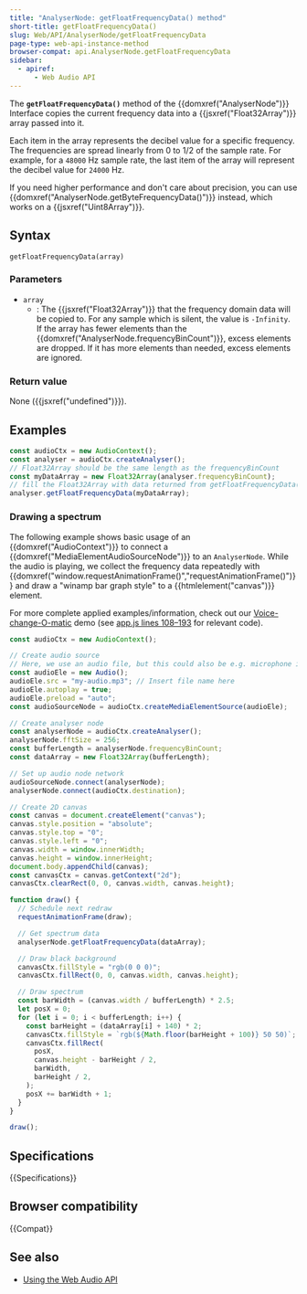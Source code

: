 ```yaml
---
title: "AnalyserNode: getFloatFrequencyData() method"
short-title: getFloatFrequencyData()
slug: Web/API/AnalyserNode/getFloatFrequencyData
page-type: web-api-instance-method
browser-compat: api.AnalyserNode.getFloatFrequencyData
sidebar:
  - apiref:
      - Web Audio API
---
```


The **`getFloatFrequencyData()`** method of the {{domxref("AnalyserNode")}} Interface copies the current frequency data into a {{jsxref("Float32Array")}} array passed into it.

Each item in the array represents the decibel value for a specific frequency. The frequencies are spread linearly from 0 to 1/2 of the sample rate. For example, for a `48000` Hz sample rate, the last item of the array will represent the decibel value for `24000` Hz.

If you need higher performance and don't care about precision, you can use {{domxref("AnalyserNode.getByteFrequencyData()")}} instead, which works on a {{jsxref("Uint8Array")}}.

## Syntax

```js-nolint
getFloatFrequencyData(array)
```

### Parameters

- `array`
  - : The {{jsxref("Float32Array")}} that the frequency domain data will be copied to. For any sample which is silent, the value is `-Infinity`.
    If the array has fewer elements than the {{domxref("AnalyserNode.frequencyBinCount")}}, excess elements are dropped. If it has more elements than needed, excess elements are ignored.

### Return value

None ({{jsxref("undefined")}}).

## Examples

```js
const audioCtx = new AudioContext();
const analyser = audioCtx.createAnalyser();
// Float32Array should be the same length as the frequencyBinCount
const myDataArray = new Float32Array(analyser.frequencyBinCount);
// fill the Float32Array with data returned from getFloatFrequencyData()
analyser.getFloatFrequencyData(myDataArray);
```

### Drawing a spectrum

The following example shows basic usage of an {{domxref("AudioContext")}} to connect a {{domxref("MediaElementAudioSourceNode")}} to an `AnalyserNode`. While the audio is playing, we collect the frequency data repeatedly with {{domxref("window.requestAnimationFrame()","requestAnimationFrame()")}} and draw a "winamp bar graph style" to a {{htmlelement("canvas")}} element.

For more complete applied examples/information, check out our [Voice-change-O-matic](https://github.com/mdn/webaudio-examples/tree/main/voice-change-o-matic) demo (see [app.js lines 108–193](https://github.com/mdn/webaudio-examples/blob/main/voice-change-o-matic/scripts/app.js#L108-L193) for relevant code).

```js
const audioCtx = new AudioContext();

// Create audio source
// Here, we use an audio file, but this could also be e.g. microphone input
const audioEle = new Audio();
audioEle.src = "my-audio.mp3"; // Insert file name here
audioEle.autoplay = true;
audioEle.preload = "auto";
const audioSourceNode = audioCtx.createMediaElementSource(audioEle);

// Create analyser node
const analyserNode = audioCtx.createAnalyser();
analyserNode.fftSize = 256;
const bufferLength = analyserNode.frequencyBinCount;
const dataArray = new Float32Array(bufferLength);

// Set up audio node network
audioSourceNode.connect(analyserNode);
analyserNode.connect(audioCtx.destination);

// Create 2D canvas
const canvas = document.createElement("canvas");
canvas.style.position = "absolute";
canvas.style.top = "0";
canvas.style.left = "0";
canvas.width = window.innerWidth;
canvas.height = window.innerHeight;
document.body.appendChild(canvas);
const canvasCtx = canvas.getContext("2d");
canvasCtx.clearRect(0, 0, canvas.width, canvas.height);

function draw() {
  // Schedule next redraw
  requestAnimationFrame(draw);

  // Get spectrum data
  analyserNode.getFloatFrequencyData(dataArray);

  // Draw black background
  canvasCtx.fillStyle = "rgb(0 0 0)";
  canvasCtx.fillRect(0, 0, canvas.width, canvas.height);

  // Draw spectrum
  const barWidth = (canvas.width / bufferLength) * 2.5;
  let posX = 0;
  for (let i = 0; i < bufferLength; i++) {
    const barHeight = (dataArray[i] + 140) * 2;
    canvasCtx.fillStyle = `rgb(${Math.floor(barHeight + 100)} 50 50)`;
    canvasCtx.fillRect(
      posX,
      canvas.height - barHeight / 2,
      barWidth,
      barHeight / 2,
    );
    posX += barWidth + 1;
  }
}

draw();
```

## Specifications

{{Specifications}}

## Browser compatibility

{{Compat}}

## See also

- [Using the Web Audio API](/en-US/docs/Web/API/Web_Audio_API/Using_Web_Audio_API)
